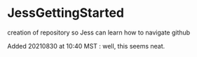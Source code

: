 # JessGettingStarted
 creation of repository so Jess can learn how to navigate github
  
 Added 20210830 at 10:40 MST : well, this seems neat.
